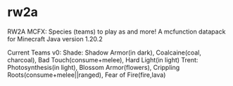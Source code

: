 # rw2a
 RW2A MCFX: Species (teams) to play as and more! A mcfunction datapack for Minecraft Java version 1.20.2

Current Teams v0:
	Shade: Shadow Armor(in dark), Coalcaine(coal, charcoal), Bad Touch(consume+melee), Hard Light(in light)
	Trent: Photosynthesis(in light), Blossom Armor(flowers), Crippling Roots(consume+melee||ranged), Fear of Fire(fire,lava)
